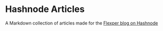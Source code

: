 # Hashnode Articles

A Markdown collection of articles made for the [Flexper blog on Hashnode](https://flexper.hashnode.dev)

